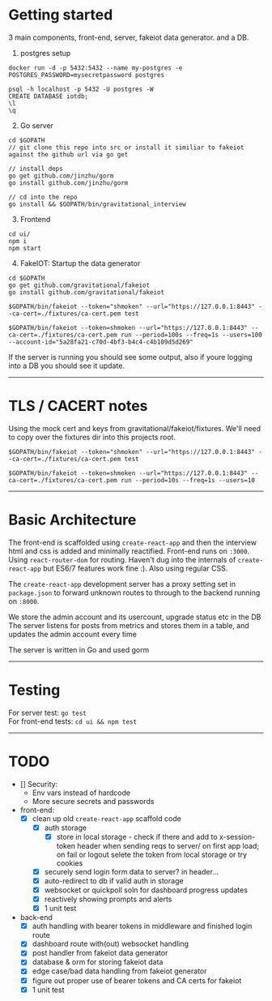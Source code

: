 # Getting started

3 main components, front-end, server, fakeiot data generator. and a DB.  


1. postgres setup
```
docker run -d -p 5432:5432 --name my-postgres -e POSTGRES_PASSWORD=mysecretpassword postgres

psql -h localhost -p 5432 -U postgres -W
CREATE DATABASE iotdb;
\l
\q

```

2. Go server
```
cd $GOPATH
// git clone this repo into src or install it similiar to fakeiot against the github url via go get

// install deps
go get github.com/jinzhu/gorm
go install github.com/jinzhu/gorm

// cd into the repo
go install && $GOPATH/bin/gravitational_interview
```

3. Frontend
```
cd ui/
npm i
npm start
```

4. FakeIOT:
Startup the data generator
```
cd $GOPATH
go get github.com/gravitational/fakeiot
go install github.com/gravitational/fakeiot

$GOPATH/bin/fakeiot --token="shmoken" --url="https://127.0.0.1:8443" --ca-cert=./fixtures/ca-cert.pem test

$GOPATH/bin/fakeiot --token=shmoken --url="https://127.0.0.1:8443" --ca-cert=./fixtures/ca-cert.pem run --period=100s --freq=1s --users=100 --account-id="5a28fa21-c70d-4bf3-b4c4-c4b109d5d269"
```

If the server is running you should see some output, also if youre logging into a DB you should see it update.  

---

# TLS / CACERT notes

Using the mock cert and keys from gravitational/fakeiot/fixtures. 
We'll need to copy over the fixtures dir into this projects root.   
```
$GOPATH/bin/fakeiot --token="shmoken" --url="https://127.0.0.1:8443" --ca-cert=./fixtures/ca-cert.pem test

$GOPATH/bin/fakeiot --token=shmoken --url="https://127.0.0.1:8443" --ca-cert=./fixtures/ca-cert.pem run --period=10s --freq=1s --users=10
```

---

# Basic Architecture
The front-end is scaffolded using `create-react-app` and then the interview html and css is added and minimally reactified. 
Front-end runs on `:3000`.  
Using `react-router-dom` for routing. 
Haven't dug into the internals of `create-react-app` but ES6/7 features work fine :).
Also using regular CSS.

The `create-react-app` development server has a proxy setting set in `package.json` to forward unknown routes to through to the backend running on `:8000`.  

We store the admin account and its usercount, upgrade status etc in the DB  
The server listens for posts from metrics and stores them in a table, and updates the admin account every time  

The server is written in Go and used gorm  

---

# Testing

For server test: `go test`  
For front-end tests: `cd ui && npm test`  

---

# TODO
- [] Security:
  - Env vars instead of hardcode
  - More secure secrets and passwords
- front-end:
  - [x] clean up old `create-react-app` scaffold code
    - [x] auth storage
        - [x] store in local storage - check if there and add to x-session-token header when sending reqs to server/ on first app load; on fail or logout selete the token from local storage or try cookies
    - [x] securely send login form data to server? in header...
    - [x] auto-redirect to db if valid auth in storage
    - [x] websocket or quickpoll soln for dashboard progress updates
    - [x] reactively showing prompts and alerts
    - [x] 1 unit test

- back-end
    - [x] auth handling with bearer tokens in middleware and finished login route
    - [x] dashboard route with(out) websocket handling
    - [x] post handler from fakeiot data generator
    - [x] database & orm for storing fakeiot data
    - [x] edge case/bad data handling from fakeiot generator
    - [x] figure out proper use of bearer tokens and CA certs for fakeiot
    - [x] 1 unit test
